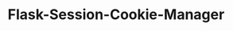 ---
title: "Flask-Session-Cookie-Manager"
description: "Tool for Flask session cookie manipulation that allows decoding and creating secure Flask session cookies for security testing."
platforms: ["linux", "macos", "windows", "cli"]
categories: ["Web", "Crypto"]
tags: ["flask", "session-manipulation", "cookie-analysis", "web-security", "web-authentication"]
github: "https://github.com/noraj/flask-session-cookie-manager"
documentation: "https://github.com/noraj/flask-session-cookie-manager/blob/master/README.md"
---